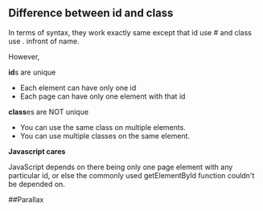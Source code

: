 ## Difference between id and class
In terms of syntax, they work exactly same except that id use \# and class use \. infront of name.

However,

**id**s are unique

* Each element can have only one id
* Each page can have only one element with that id

**class**es are NOT unique

* You can use the same class on multiple elements.
* You can use multiple classes on the same element.

**Javascript cares**

JavaScript depends on there being only one page element with any particular id, or else the commonly used getElementById function couldn't be depended on.



##Parallax

